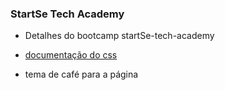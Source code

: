 ### StartSe Tech Academy

- Detalhes do bootcamp startSe-tech-academy

- [documentação do css](https://developer.mozilla.org/en-US/docs/Web/CSS) 
- tema de café para a página